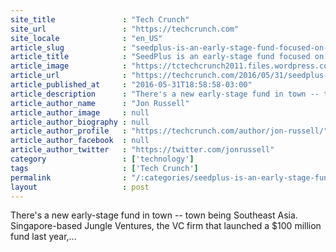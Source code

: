 ```yaml
---
site_title               : "Tech Crunch"
site_url                 : "https://techcrunch.com"
site_locale              : "en_US"
article_slug             : "seedplus-is-an-early-stage-fund-focused-on-finding-global-startups-in-southeast-asia"
article_title            : "SeedPlus is an early-stage fund focused on finding global startups in Southeast Asia"
article_image            : "https://tctechcrunch2011.files.wordpress.com/2016/05/seedplus.jpg?w=764&h=400&crop=1"
article_url              : "https://techcrunch.com/2016/05/31/seedplus-is-an-early-stage-fund-focused-on-finding-global-startups-in-southeast-asia/"
article_published_at     : "2016-05-31T18:58:58-03:00"
article_description      : "There's a new early-stage fund in town -- town being Southeast Asia. Singapore-based Jungle Ventures, the VC firm that launched a $100 million fund last year,..."
article_author_name      : "Jon Russell"
article_author_image     : null
article_author_biography : null
article_author_profile   : "https://techcrunch.com/author/jon-russell/"
article_author_facebook  : null
article_author_twitter   : "https://twitter.com/jonrussell"
category                 : ['technology']
tags                     : ['Tech Crunch']
permalink                : "/:categories/seedplus-is-an-early-stage-fund-focused-on-finding-global-startups-in-southeast-asia/"
layout                   : post
---
```


There's a new early-stage fund in town -- town being Southeast Asia. Singapore-based Jungle Ventures, the VC firm that launched a $100 million fund last year,...
